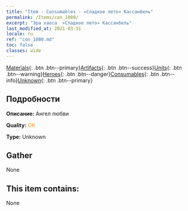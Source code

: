 ```yaml
---
title: "Item - Consumables - «Сладкое лето» Кассанбель"
permalink: /Items/con_1080/
excerpt: "Эра хаоса  «Сладкое лето» Кассанбель"
last_modified_at: 2021-03-31
locale: ru
ref: "con_1080.md"
toc: false
classes: wide
---
```

 [Materials](/ru/Items/){: .btn .btn--primary}[Artifacts](/ru/Items/Artifacts/){: .btn .btn--success}[Units](/ru/Items/Units/){: .btn .btn--warning}[Heroes](/ru/Items/Heroes/){: .btn .btn--danger}[Consumables](/ru/Items/Consumables/){: .btn .btn--info}[Unknown](/ru/Items/Unknown/){: .btn .btn--primary}

## Подробности
 **Описание:** Ангел любви

 **Quality:** <span style="color: #FF8C00">OK</span>

 **Type:** Unknown

## Gather

  None

## This item contains:

  None

